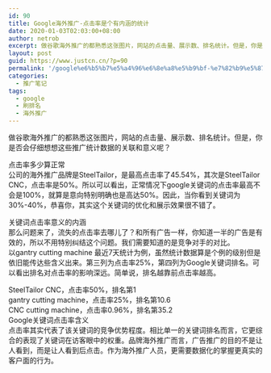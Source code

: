 ```yaml
---
id: 90
title: Google海外推广-点击率是个有内涵的统计
date: 2020-01-03T02:03:00+08:00
author: netrob
excerpt: 做谷歌海外推广的都熟悉这张图片，网站的点击量、展示数、排名统计。但是，你是否会仔细想想这些推广统计数据的关联和意义呢？
layout: post
guid: https://www.justcn.cn/?p=90
permalink: '/google%e6%b5%b7%e5%a4%96%e6%8e%a8%e5%b9%bf-%e7%82%b9%e5%87%bb%e7%8e%87%e6%98%af%e4%b8%aa%e6%9c%89%e5%86%85%e6%b6%b5%e7%9a%84%e7%bb%9f%e8%ae%a1/'
categories:
  - 推广笔记
tags:
  - google
  - 刷排名
  - 海外推广
---
```

做谷歌海外推广的都熟悉这张图片，网站的点击量、展示数、排名统计。但是，你是否会仔细想想这些推广统计数据的关联和意义呢？

点击率多少算正常  
公司的海外推广品牌是SteelTailor，是最高点击率了45.54%，其次是SteelTailor CNC，点击率是50%。所以可以看出，正常情况下google关键词的点击率最高不会是100%，就算是意向特别明确也是高达50%。因此，当你看到关键词为30%-40%，恭喜你，其实这个关键词的优化和展示效果很不错了。

关键词点击率意义的内涵  
那么问题来了，流失的点击率去哪儿了？和所有广告一样，你知道一半的广告是有效的，所以不用特别纠结这个问题。我们需要知道的是竞争对手的对比。  
以gantry cutting machine 最近7天统计为例，虽然统计数据算是个例的级别但是依旧能传达些含义出来。第三列为点击率25%，第四列为Google关键词排名。可以看出排名对点击率的影响深远。简单说，排名越靠前点击率越高。

SteelTailor CNC，点击率50%，排名第1  
gantry cutting machine，点击率25%，排名第10.6  
CNC cutting machine，点击率0.96%，排名第35.2  
Google关键词点击率含义  
点击率其实代表了该关键词的竞争优势程度。相比单一的关键词排名而言，它更综合的表现了关键词在访客眼中的权重。品牌海外推广而言，广告推广的目的不是让人看到，而是让人看到后点击。作为海外推广人员，更需要数据化的掌握更真实的客户面的行为。